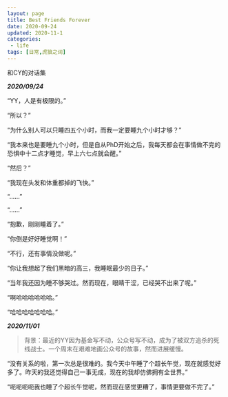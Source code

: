 ```yaml
---
layout: page
title: Best Friends Forever
date: 2020-09-24
updated: 2020-11-1
categories:
 - life
tags: [日常,虎狼之词]
---
```


和CY的对话集

***2020/09/24***

“YY，人是有极限的。”

“所以？”

“为什么别人可以只睡四五个小时，而我一定要睡九个小时才够？”

“我本来也是要睡九个小时，但是自从PhD开始之后，我每天都会在事情做不完的恐惧中十二点才睡觉，早上六七点就会醒。”

“然后？”

“我现在头发和体重都掉的飞快。”

“……”

“……”

“抱歉，刚刚睡着了。”

“你倒是好好睡觉啊！”

“不行，还有事情没做呢。”

“你让我想起了我们黑暗的高三，我睡眠最少的日子。”

“当年我还因为睡不够哭过。然而现在，眼睛干涩，已经哭不出来了呢。”

“啊哈哈哈哈哈哈。”

“哈哈哈哈哈哈哈。”

***2020/11/01***

> 背景：最近的YY因为基金写不动，公众号写不动，成为了被双方追杀的死线战士。一个周末在艰难地画公众号的故事，然而进展缓慢。

“没有关系的啦，第一次总是很难的。我今天中午睡了个超长午觉，现在就感觉好多了。昨天的我还觉得自己一事无成，现在的我却仿佛拥有全世界。”

“呃呃呃呃我也睡了个超长午觉呢，然而现在感觉更糟了，事情更要做不完了。”
